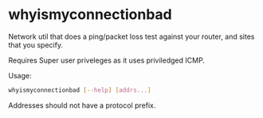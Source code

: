 # whyismyconnectionbad
Network util that does a ping/packet loss test against your router, and sites that you specify.

Requires Super user priveleges as it uses priviledged ICMP.

Usage:
```bash
whyismyconnectionbad [--help] [addrs...]
```

Addresses should not have a protocol prefix.
